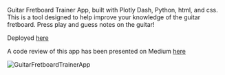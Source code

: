 Guitar Fretboard Trainer App, built with Plotly Dash, Python, html, and css.
This is a tool designed to help improve your knowledge of the guitar fretboard.
Press play and guess notes on the guitar!

Deployed [here](https://GuitarFretboardTrainer.pythonanywhere.com/)

A code review of this app has been presented on Medium [here]()

![GuitarFretboardTrainerApp](https://github.com/gabri-al/guitar-fretboard-trainer/assets/57110246/ede90703-1dad-468c-a77a-51aa542bdfd5)
